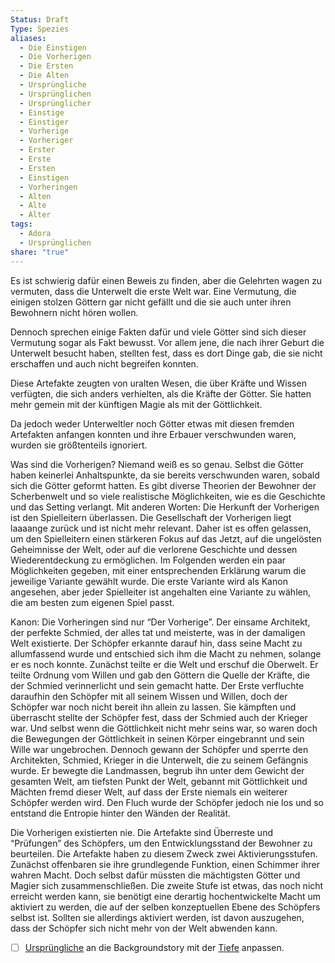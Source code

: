 ```yaml
---
Status: Draft
Type: Spezies
aliases:
  - Die Einstigen
  - Die Vorherigen
  - Die Ersten
  - Die Alten
  - Ursprüngliche
  - Ursprünglichen
  - Ursprünglicher
  - Einstige
  - Einstiger
  - Vorherige
  - Vorheriger
  - Erster
  - Erste
  - Ersten
  - Einstigen
  - Vorheringen
  - Alten
  - Alte
  - Alter
tags:
  - Adora
  - Ursprünglichen
share: "true"
---
```

Es ist schwierig dafür einen Beweis zu finden, aber die Gelehrten wagen zu vermuten, dass die Unterwelt die erste Welt war. Eine Vermutung, die einigen stolzen Göttern gar nicht gefällt und die sie auch unter ihren Bewohnern nicht hören wollen. 

Dennoch sprechen einige Fakten dafür und viele Götter sind sich dieser Vermutung sogar als Fakt bewusst. Vor allem jene, die nach ihrer Geburt die Unterwelt besucht haben, stellten fest, dass es dort Dinge gab, die sie nicht erschaffen und auch nicht begreifen konnten. 

Diese Artefakte zeugten von uralten Wesen, die über Kräfte und Wissen verfügten, die sich anders verhielten, als die Kräfte der Götter. Sie hatten mehr gemein mit der künftigen Magie als mit der Göttlichkeit. 

Da jedoch weder Unterweltler noch Götter etwas mit diesen fremden Artefakten anfangen konnten und ihre Erbauer verschwunden waren, wurden sie größtenteils ignoriert. 



Was sind die Vorherigen? 
Niemand weiß es so genau. Selbst die Götter haben keinerlei Anhaltspunkte, da sie bereits verschwunden waren, sobald sich die Götter geformt hatten. Es gibt diverse Theorien der Bewohner der Scherbenwelt und so viele realistische Möglichkeiten, wie es die Geschichte und das Setting verlangt. Mit anderen Worten: Die Herkunft der Vorherigen ist den Spielleitern überlassen. Die Gesellschaft der Vorherigen liegt laaaange zurück und ist nicht mehr relevant. Daher ist es offen gelassen, um den Spielleitern einen stärkeren Fokus auf das Jetzt, auf die ungelösten Geheimnisse der Welt, oder auf die verlorene Geschichte und dessen Wiederentdeckung zu ermöglichen. Im Folgenden werden ein paar Möglichkeiten gegeben, mit einer entsprechenden Erklärung warum die jeweilige Variante gewählt wurde. Die erste Variante wird als Kanon angesehen, aber jeder Spielleiter ist angehalten eine Variante zu wählen, die am besten zum eigenen Spiel passt. 

Kanon: Die Vorheringen sind nur “Der Vorherige”. Der einsame Architekt, der perfekte Schmied, der alles tat und meisterte, was in der damaligen Welt existierte. Der Schöpfer erkannte darauf hin, dass seine Macht zu allumfassend wurde und entschied sich ihm die Macht zu nehmen, solange er es noch konnte. Zunächst teilte er die Welt und erschuf die Oberwelt. Er teilte Ordnung vom Willen und gab den Göttern die Quelle der Kräfte, die der Schmied verinnerlicht und sein gemacht hatte. Der Erste verfluchte daraufhin den Schöpfer mit all seinem Wissen und Willen, doch der Schöpfer war noch nicht bereit ihn allein zu lassen. Sie kämpften und überrascht stellte der Schöpfer fest, dass der Schmied auch der Krieger war. Und selbst wenn die Göttlichkeit nicht mehr seins war, so waren doch die Bewegungen der Göttlichkeit in seinen Körper eingebrannt und sein Wille war ungebrochen. Dennoch gewann der Schöpfer und sperrte den Architekten, Schmied, Krieger in die Unterwelt, die zu seinem Gefängnis wurde. Er bewegte die Landmassen, begrub ihn unter dem Gewicht der gesamten Welt, am tiefsten Punkt der Welt, gebannt mit Göttlichkeit und Mächten fremd dieser Welt, auf dass der Erste niemals ein weiterer Schöpfer werden wird. Den Fluch wurde der Schöpfer jedoch nie los und so entstand die Entropie hinter den Wänden der Realität. 

Die Vorherigen existierten nie. Die Artefakte sind Überreste und “Prüfungen” des Schöpfers, um den Entwicklungsstand der Bewohner zu beurteilen. Die Artefakte haben zu diesem Zweck zwei Aktivierungsstufen. Zunächst offenbaren sie ihre grundlegende Funktion, einen Schimmer ihrer wahren Macht. Doch selbst dafür müssten die mächtigsten Götter und Magier sich zusammenschließen. Die zweite Stufe ist etwas, das noch nicht erreicht werden kann, sie benötigt eine derartig hochentwickelte Macht um aktiviert zu werden, die auf der selben konzeptuellen Ebene des Schöpfers selbst ist. Sollten sie allerdings aktiviert werden, ist davon auszugehen, dass der Schöpfer sich nicht mehr von der Welt abwenden kann. 

- [ ] [Ursprüngliche](Die%20Urspr%C3%BCnglichen.md) an die Backgroundstory mit der [Tiefe](../Orte/Biome/Tiefe.md) anpassen. 